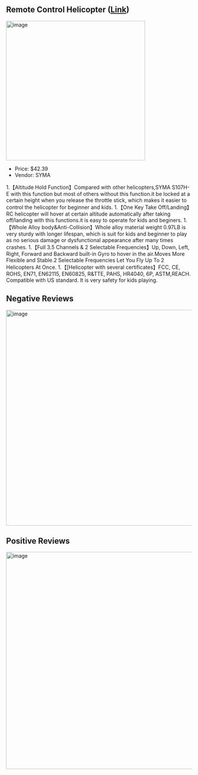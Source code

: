 ## Remote Control Helicopter ([Link](https://www.amazon.com/SYMA-Helicopter-Aircraft-Altitude-Stabilizer/dp/B0BYS2XBRQ/ref=sr_1_3_sspa?crid=3OAM62FU5J4VG&dib=eyJ2IjoiMSJ9.csJRX3QofVg2kx9tPvhvP58Dfh0qzEzkISI7d6al3I8d8v8yGpl1T_foLHP1u3z4B9A5JsYEUMpreHsoatloOsoNFFI7YoN4Q9o0hQZf3tqMgzUzNGpNCEGLr_q9DKvaKTNGqzeFswYqirg2ISOr4OAyk9Jgp-TA0FLfFHdxOEMVZHOVZJoaDGEsoOiiV833UFrD_qVmn7ch8nxnL5y7bQXTVxpEjh4WsBinDw4ztKE.DGCdqYZNnw5Z_aDpK7G5F6USqzQpUEDBpOEOUSZ8tEk&dib_tag=se&keywords=helicopter&qid=1705462380&sprefix=helicopter%2Caps%2C149&sr=8-3-spons&sp_csd=d2lkZ2V0TmFtZT1zcF9hdGY&th=1))
<img width="377" alt="image" src="https://github.com/WhoWaWay/WhoWaWay.github.io/assets/157083035/68f57543-ae79-4966-b19a-cfa81530c039">

* Price: $42.39
* Vendor: SYMA

1.【Altitude Hold Function】Compared with other helicopters,SYMA S107H-E with this function but most of others without this function.it be locked at a certain height when you release the throttle stick, which makes it easier to control the helicopter for beginner and kids.
1.【One Key Take Off/Landing】RC helicopter will hover at certain altitude automatically after taking off/landing with this functions.it is easy to operate for kids and beginers.
1.【Whole Alloy body&Anti-Collision】Whole alloy material weight 0.97LB is very sturdy with longer lifespan, which is suit for kids and beginner to play as no serious damage or dysfunctional appearance after many times crashes.
1.【Full 3.5 Channels & 2 Selectable Frequencies】Up, Down, Left, Right, Forward and Backward built-in Gyro to hover in the air.Moves More Flexible and Stable.2 Selectable Frequencies Let You Fly Up To 2 Helicopters At Once.
1.【[Helicopter with several certificates】FCC, CE, ROHS, EN71, EN62115, EN60825, R&TTE, PAHS, HR4040, 6P, ASTM,REACH. Compatible with US standard. It is very safety for kids playing.

## Negative Reviews
<img width="583" alt="image" src="https://github.com/WhoWaWay/WhoWaWay.github.io/assets/157083035/03679af8-bbe0-4350-bf05-891dcb5f89c5">

## Positive Reviews
<img width="587" alt="image" src="https://github.com/WhoWaWay/WhoWaWay.github.io/assets/157083035/c58b052f-71a2-48a1-a0a2-e3304b513e19">

